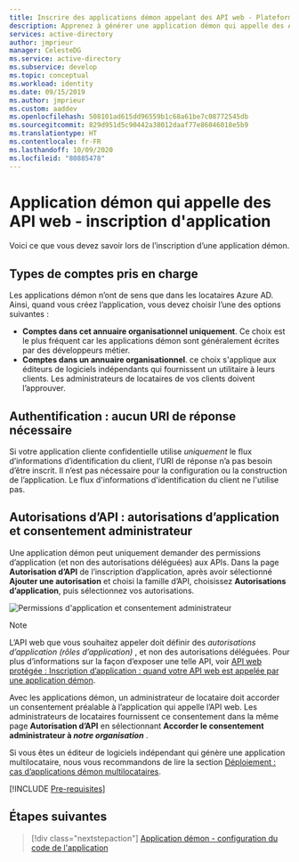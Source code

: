 ```yaml
---
title: Inscrire des applications démon appelant des API web - Plateforme d’identités Microsoft | Azure
description: Apprenez à générer une application démon qui appelle des API web - inscription d'application
services: active-directory
author: jmprieur
manager: CelesteDG
ms.service: active-directory
ms.subservice: develop
ms.topic: conceptual
ms.workload: identity
ms.date: 09/15/2019
ms.author: jmprieur
ms.custom: aaddev
ms.openlocfilehash: 508101ad615dd96559b1c68a61be7c08772545db
ms.sourcegitcommit: 829d951d5c90442a38012daaf77e86046018e5b9
ms.translationtype: HT
ms.contentlocale: fr-FR
ms.lasthandoff: 10/09/2020
ms.locfileid: "80885478"
---
```

# <a name="daemon-app-that-calls-web-apis---app-registration"></a>Application démon qui appelle des API web - inscription d'application

Voici ce que vous devez savoir lors de l’inscription d’une application démon.

## <a name="supported-account-types"></a>Types de comptes pris en charge

Les applications démon n’ont de sens que dans les locataires Azure AD. Ainsi, quand vous créez l’application, vous devez choisir l’une des options suivantes :

- **Comptes dans cet annuaire organisationnel uniquement**. Ce choix est le plus fréquent car les applications démon sont généralement écrites par des développeurs métier.
- **Comptes dans un annuaire organisationnel**. ce choix s'applique aux éditeurs de logiciels indépendants qui fournissent un utilitaire à leurs clients. Les administrateurs de locataires de vos clients doivent l’approuver.

## <a name="authentication---no-reply-uri-needed"></a>Authentification : aucun URI de réponse nécessaire

Si votre application cliente confidentielle utilise *uniquement* le flux d’informations d’identification du client, l’URI de réponse n’a pas besoin d’être inscrit. Il n’est pas nécessaire pour la configuration ou la construction de l’application. Le flux d'informations d'identification du client ne l'utilise pas.

## <a name="api-permissions---app-permissions-and-admin-consent"></a>Autorisations d’API : autorisations d’application et consentement administrateur

Une application démon peut uniquement demander des permissions d’application (et non des autorisations déléguées) aux APIs. Dans la page **Autorisation d’API** de l’inscription d’application, après avoir sélectionné **Ajouter une autorisation** et choisi la famille d’API, choisissez **Autorisations d’application**, puis sélectionnez vos autorisations.

![Permissions d'application et consentement administrateur](media/scenario-daemon-app/app-permissions-and-admin-consent.png)

> [!NOTE]
> L’API web que vous souhaitez appeler doit définir des *autorisations d’application (rôles d’application)* , et non des autorisations déléguées. Pour plus d’informations sur la façon d’exposer une telle API, voir [API web protégée : Inscription d’application : quand votre API web est appelée par une application démon](scenario-protected-web-api-app-registration.md#if-your-web-api-is-called-by-a-daemon-app).

Avec les applications démon, un administrateur de locataire doit accorder un consentement préalable à l’application qui appelle l’API web. Les administrateurs de locataires fournissent ce consentement dans la même page **Autorisation d’API** en sélectionnant **Accorder le consentement administrateur à *notre organisation*** .

Si vous êtes un éditeur de logiciels indépendant qui génère une application multilocataire, nous vous recommandons de lire la section [Déploiement : cas d’applications démon multilocataires](scenario-daemon-production.md#deployment---multitenant-daemon-apps).

[!INCLUDE [Pre-requisites](../../../includes/active-directory-develop-scenarios-registration-client-secrets.md)]

## <a name="next-steps"></a>Étapes suivantes

> [!div class="nextstepaction"]
> [Application démon - configuration du code de l'application](./scenario-daemon-app-configuration.md)

